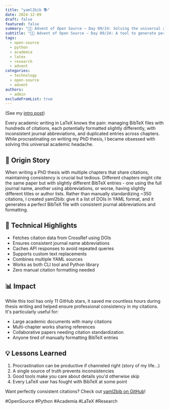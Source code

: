 ```yaml
---
title: "yaml2bib 📚"
date: 2024-12-09
draft: false
featured: false
summary: "🎄🎁 Advent of Open Source – Day 09/24: Solving the universal academic headache of inconsistent BibTeX entries."
subtitle: "🎄🎁 Advent of Open Source – Day 09/24: A tool to generate perfect BibTeX files from YAML using DOIs, ensuring citation consistency."
tags:
  - open-source
  - python
  - academia
  - latex
  - research
  - advent
categories:
  - technology
  - open-source
  - advent
authors:
  - admin
excludeFromList: true
---
```


(See my [intro post](../))

Every academic writing in LaTeX knows the pain: managing BibTeX files with hundreds of citations, each potentially formatted slightly differently, with inconsistent journal abbreviations, and duplicated entries across chapters. While procrastinating on writing my PhD thesis, I became obsessed with solving this universal academic headache.

## 📖 Origin Story

When writing a PhD thesis with multiple chapters that share citations, maintaining consistency is crucial but tedious. Different chapters might cite the same paper but with slightly different BibTeX entries - one using the full journal name, another using abbreviations, or worse, having slightly different titles or author lists. Rather than manually standardizing ~350 citations, I created yaml2bib: give it a list of DOIs in YAML format, and it generates a perfect BibTeX file with consistent journal abbreviations and formatting.

## 🔧 Technical Highlights

- Fetches citation data from CrossRef using DOIs
- Ensures consistent journal name abbreviations
- Caches API responses to avoid repeated queries
- Supports custom text replacements
- Combines multiple YAML sources
- Works as both CLI tool and Python library
- Zero manual citation formatting needed

## 📊 Impact

While this tool has only 11 GitHub stars, it saved me countless hours during thesis writing and helped ensure professional consistency in my citations. It's particularly useful for:

- Large academic documents with many citations
- Multi-chapter works sharing references
- Collaborative papers needing citation standardization
- Anyone tired of manually formatting BibTeX entries

## 💡 Lessons Learned

1. Procrastination can be productive if channeled right (story of my life...)
2. A single source of truth prevents inconsistencies
3. Good tools make you care about details you'd otherwise skip
4. Every LaTeX user has fought with BibTeX at some point

Want perfectly consistent citations? Check out [yaml2bib on GitHub](https://github.com/basnijholt/yaml2bib)!

#OpenSource #Python #Academia #LaTeX #Research
